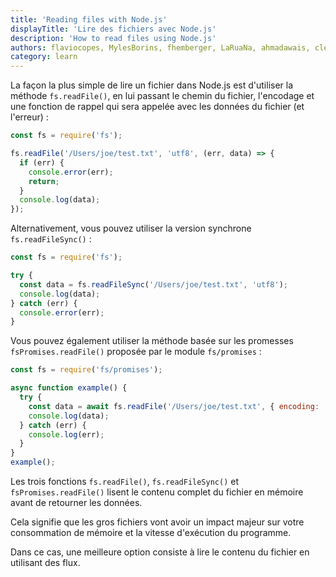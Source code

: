 ```yaml
---
title: 'Reading files with Node.js'
displayTitle: 'Lire des fichiers avec Node.js'
description: 'How to read files using Node.js'
authors: flaviocopes, MylesBorins, fhemberger, LaRuaNa, ahmadawais, clean99, AugustinMauroy
category: learn
---
```


La façon la plus simple de lire un fichier dans Node.js est d'utiliser la méthode `fs.readFile()`, en lui passant le chemin du fichier, l'encodage et une fonction de rappel qui sera appelée avec les données du fichier (et l'erreur) :

```js
const fs = require('fs');

fs.readFile('/Users/joe/test.txt', 'utf8', (err, data) => {
  if (err) {
    console.error(err);
    return;
  }
  console.log(data);
});
```

Alternativement, vous pouvez utiliser la version synchrone `fs.readFileSync()` :

```js
const fs = require('fs');

try {
  const data = fs.readFileSync('/Users/joe/test.txt', 'utf8');
  console.log(data);
} catch (err) {
  console.error(err);
}
```

Vous pouvez également utiliser la méthode basée sur les promesses `fsPromises.readFile()` proposée par le module `fs/promises` :

```js
const fs = require('fs/promises');

async function example() {
  try {
    const data = await fs.readFile('/Users/joe/test.txt', { encoding: 'utf8' });
    console.log(data);
  } catch (err) {
    console.log(err);
  }
}
example();
```

Les trois fonctions `fs.readFile()`, `fs.readFileSync()` et `fsPromises.readFile()` lisent le contenu complet du fichier en mémoire avant de retourner les données.

Cela signifie que les gros fichiers vont avoir un impact majeur sur votre consommation de mémoire et la vitesse d'exécution du programme.

Dans ce cas, une meilleure option consiste à lire le contenu du fichier en utilisant des flux.
